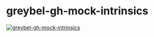 # greybel-gh-mock-intrinsics

[![greybel-gh-mock-intrinsics](https://circleci.com/gh/ayecue/greybel-gh-mock-intrinsics.svg?style=svg)](https://circleci.com/gh/ayecue/greybel-gh-mock-intrinsics)